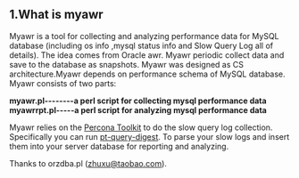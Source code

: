 <h2>1.What is myawr</h2>
Myawr is a tool for collecting and analyzing performance data for MySQL database (including os info ,mysql status info and Slow Query Log  all of details). The idea comes from Oracle awr. Myawr periodic collect data and save to the database as snapshots. Myawr was designed as CS architecture.Myawr depends on performance schema of MySQL database. Myawr consists of two parts:

<b>myawr.pl</b><b>--------a perl script for collecting mysql performance data
</b><b>myawrrpt.pl-----a perl script for analyzing mysql performance data</b>

Myawr relies on the <a href="http://www.percona.com/software/percona-toolkit/">Percona Toolkit</a> to do the slow query log collection. Specifically you can run <a href="http://www.percona.com/doc/percona-toolkit/2.0/pt-query-digest.html">pt-query-digest</a>. To parse your slow logs and insert them into your server database for reporting and analyzing.

Thanks to orzdba.pl (<a href="mailto:zhuxu@taobao.com">zhuxu@taobao.com</a>).
